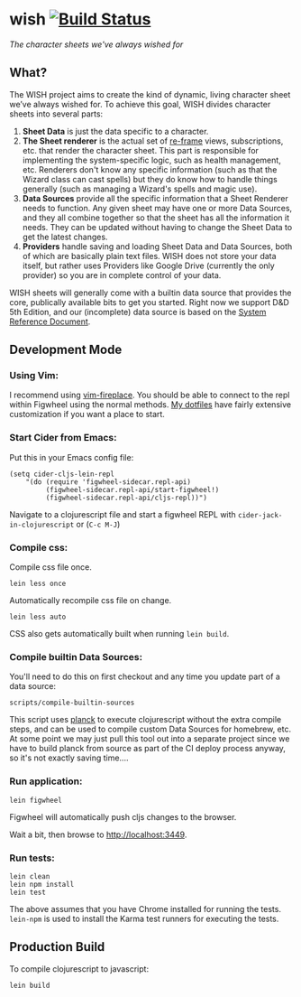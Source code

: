 # wish [![Build Status](http://img.shields.io/travis/dhleong/wish.svg?style=flat)](https://travis-ci.org/dhleong/wish)

*The character sheets we've always wished for*

## What?

The WISH project aims to create the kind of dynamic, living character
sheet we’ve always wished for. To achieve this goal, WISH divides
character sheets into several parts:

1. **Sheet Data** is just the data specific to a character.
2. **The Sheet renderer** is the actual set of [re-frame][1] views,
subscriptions, etc. that render the character sheet. This part is
responsible for implementing the system-specific logic, such as
health management, etc. Renderers don't know any specific information
(such as that the Wizard class can cast spells) but they do know
how to handle things generally (such as managing a Wizard's spells
and magic use).
3. **Data Sources** provide all the specific information that a Sheet
Renderer needs to function. Any given sheet may have one or more
Data Sources, and they all combine together so that the sheet has
all the information it needs. They can be updated without having to
change the Sheet Data to get the latest changes.
4. **Providers** handle saving and loading Sheet Data and Data Sources,
both of which are basically plain text files. WISH does not store your
data itself, but rather uses Providers like Google Drive (currently the
only provider) so you are in complete control of your data.

WISH sheets will generally come with a builtin data source that provides
the core, publically available bits to get you started. Right now we
support D&D 5th Edition, and our (incomplete) data source is based on
the [System Reference Document][5].

## Development Mode

### Using Vim:

I recommend using [vim-fireplace][2]. You should be able to connect
to the repl within Figwheel using the normal methods. [My dotfiles][3]
have fairly extensive customization if you want a place to start.

### Start Cider from Emacs:

Put this in your Emacs config file:

```
(setq cider-cljs-lein-repl
	"(do (require 'figwheel-sidecar.repl-api)
         (figwheel-sidecar.repl-api/start-figwheel!)
         (figwheel-sidecar.repl-api/cljs-repl))")
```

Navigate to a clojurescript file and start a figwheel REPL with `cider-jack-in-clojurescript` or (`C-c M-J`)

### Compile css:

Compile css file once.

```
lein less once
```

Automatically recompile css file on change.

```
lein less auto
```

CSS also gets automatically built when running `lein build`.

### Compile builtin Data Sources:

You'll need to do this on first checkout and any time you update part of a data source:

```
scripts/compile-builtin-sources
```

This script uses [planck][4] to execute clojurescript without the extra
compile steps, and can be used to compile custom Data Sources for homebrew,
etc. At some point we may just pull this tool out into a separate project
since we have to build planck from source as part of the CI deploy process
anyway, so it's not exactly saving time....

### Run application:

```
lein figwheel
```

Figwheel will automatically push cljs changes to the browser.

Wait a bit, then browse to [http://localhost:3449](http://localhost:3449).

### Run tests:

```
lein clean
lein npm install
lein test
```

The above assumes that you have Chrome installed for running the tests. `lein-npm` is used to install the Karma test runners for executing the tests.

## Production Build


To compile clojurescript to javascript:

```
lein build
```

[1]: https://github.com/Day8/re-frame
[2]: https://github.com/tpope/vim-fireplace
[3]: https://github.com/dhleong/dots/blob/master/.vim/ftplugin/clojure.vim
[4]: https://github.com/planck-repl/planck
[5]: http://dnd.wizards.com/articles/features/systems-reference-document-srd
